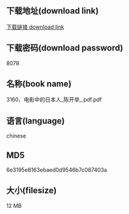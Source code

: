 ## 下载地址(download link)
[下载链接 download link](https://voluble-croquembouche-d321dc.netlify.app/?s=3160%E3%80%81%E7%94%B5%E5%BD%B1%E4%B8%AD%E7%9A%84%E6%97%A5%E6%9C%AC%E4%BA%BA_%E9%99%88%E5%BC%80%E4%B8%BE_.pdf)

## 下载密码(download password)
8078

## 名称(book name)
3160、电影中的日本人_陈开举_.pdf.pdf

## 语言(language)
chinese

## MD5
6e3195e8163ebaed0d9546b7c087403a

## 大小(filesize)
12 MB
